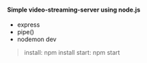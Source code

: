 #### Simple video-streaming-server using node.js

- express
- pipe()
- nodemon dev




> install: npm install
> start: npm start